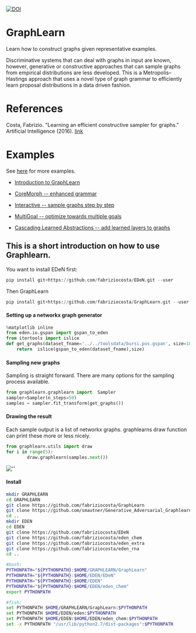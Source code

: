 [![DOI](https://zenodo.org/badge/33873956.svg)](https://zenodo.org/badge/latestdoi/33873956)

# GraphLearn
Learn how to construct graphs given representative examples.

Discriminative systems that can deal with graphs in input are known, however, generative or constructive approaches that can sample graphs from empirical distributions are less developed. This is a Metropolis–Hastings approach that uses a novel type of graph grammar to efficiently learn proposal distributions in a data driven fashion.


# References
Costa, Fabrizio. "Learning an efficient constructive sampler for graphs." Artificial Intelligence (2016). [link](http://www.sciencedirect.com/science/article/pii/S0004370216000138)


# Examples
See [here](https://github.com/fabriziocosta/GraphLearn_examples) for more examples.

* [Introduction to GraphLearn](https://github.com/fabriziocosta/GraphLearn_examples/blob/master/Introduction.ipynb)

* [CoreMorph -- enhanced grammar](https://github.com/fabriziocosta/GraphLearn_examples/blob/master/Abstract/CoreMorph.ipynb)

* [Interactive -- sample graphs step by step](https://github.com/fabriziocosta/GraphLearn_examples/blob/master/simple_toys/interactive_creation.ipynb)

* [MultiGoal -- optimize towards multiple goals](https://github.com/fabriziocosta/GraphLearn_examples/blob/master/SamplerCombiner.ipynb)

* [Cascading Learned Abstractions -- add learned layers to graphs](https://github.com/smautner/GraphLearn_examples/blob/master/notebooks/cascade.ipynb)


## This is a short introduction on how to use Graphlearn.


You want to install EDeN first:
```python
pip install git+https://github.com/fabriziocosta/EDeN.git --user
```
Then GraphLearn
```python
pip install git+https://github.com/fabriziocosta/GraphLearn.git --user
```

#### Setting up a networkx graph generator

```python
%matplotlib inline
from eden.io.gspan import gspan_to_eden
from itertools import islice
def get_graphs(dataset_fname='../../toolsdata/bursi.pos.gspan', size=100):
    return  islice(gspan_to_eden(dataset_fname),size)
```

#### Sampling new graphs

Sampling is straight forward.
There are many options for the sampling process available.

```python
from graphlearn.graphlearn import  Sampler
sampler=Sampler(n_steps=50)
samples = sampler.fit_transform(get_graphs())

```

#### Drawing the result

Each sample output is a list of networkx graphs.
graphlearns draw function can print these more or less nicely.
```python
from graphlearn.utils import draw
for i in range(5):
        draw.graphlearn(samples.next())
```

![''](https://raw.githubusercontent.com/smautner/GraphLearn/master/example.png)


#### Install 

```bash 
mkdir GRAPHLEARN 
cd GRAPHLEARN
git clone https://github.com/fabriziocosta/GraphLearn
git clone https://github.com/smautner/Generative_Adversarial_Graphlearn
cd ..
mkdir EDEN 
cd EDEN 
git clone https://github.com/fabriziocosta/EDeN
git clone https://github.com/fabriziocosta/eden_chem
git clone https://github.com/fabriziocosta/eden_extra
git clone https://github.com/fabriziocosta/eden_rna
cd .. 
```

```bash
#bash:
PYTHONPATH="${PYTHONPATH}:$HOME/GRAPHLEARN/GraphLearn"
PYTHONPATH="${PYTHONPATH}:$HOME/EDEN/EDeN"
PYTHONPATH="${PYTHONPATH}:$HOME/EDEN"
PYTHONPATH="${PYTHONPATH}:$HOME/EDEN/eden_chem"
export PYTHONPATH
```

```bash
#fish: 
set PYTHONPATH $HOME/GRAPHLEARN/GraphLearn:$PYTHONPATH
set PYTHONPATH $HOME/EDEN/eden:$PYTHONPATH 
set PYTHONPATH $HOME/EDEN:$HOME/EDEN/eden_chem:$PYTHONPATH
set -x PYTHONPATH "/usr/lib/python2.7/dist-packages":$PYTHONPATH
```












